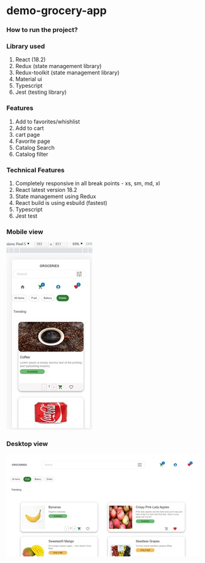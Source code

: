 # demo-grocery-app

### How to run the project?

### Library used

1. React (18.2)
2. Redux (state management library)
3. Redux-toolkit (state management library)
4. Material ui
5. Typescript
6. Jest (testing library)

### Features

1. Add to favorites/whishlist
2. Add to cart
3. cart page
4. Favorite page
5. Catalog Search
6. Catalog filter

### Technical Features

1. Completely responsive in all break points - xs, sm, md, xl
2. React latest version 18.2
3. State management using Redux
4. React build is using esbuild (fastest)
5. Typescript
6. Jest test

### Mobile view

![](mobile.jpg)

### Desktop view

![](desktop.jpg)
